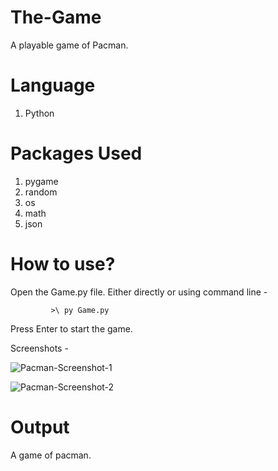# The-Game

A playable game of Pacman.


# Language 
1. Python

# Packages Used
1. pygame
2. random
3. os
4. math
5. json

# How to use?

Open the Game.py file. Either directly or using command line -

             >\ py Game.py

Press Enter to start the game.

Screenshots -

![Pacman-Screenshot-1](https://imgur.com/aLOPlZq)


![Pacman-Screenshot-2](https://imgur.com/YFAfm43)


# Output
A game of pacman.
